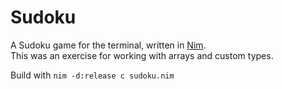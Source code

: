 # Sudoku
A Sudoku game for the terminal, written in [Nim](http://nim-lang.org).<br>
This was an exercise for working with arrays and custom types.

Build with `nim -d:release c sudoku.nim`

